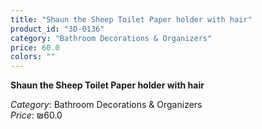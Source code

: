 ```yaml
---
title: "Shaun the Sheep Toilet Paper holder with hair"
product_id: "3D-0136"
category: "Bathroom Decorations & Organizers"
price: 60.0
colors: ""
---
```


**Shaun the Sheep Toilet Paper holder with hair**

*Category*: Bathroom Decorations & Organizers  
*Price*: ₪60.0

